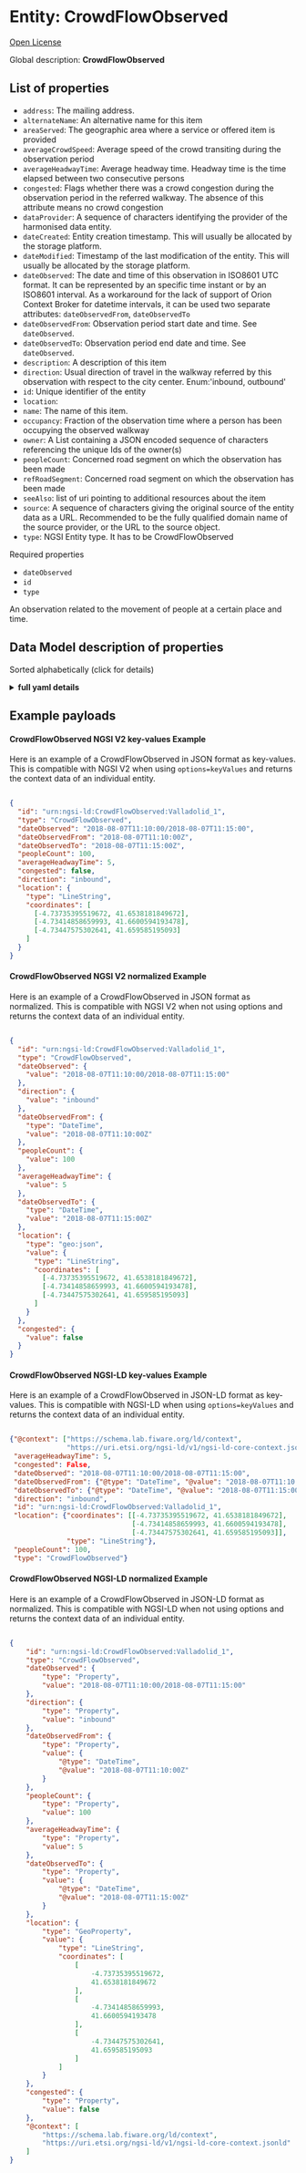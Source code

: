Entity: CrowdFlowObserved
=========================

[Open License](https://github.com/smart-data-models//dataModel.Transportation/blob/master/CrowdFlowObserved/LICENSE.md)

Global description: **CrowdFlowObserved**

## List of properties

- `address`: The mailing address.
- `alternateName`: An alternative name for this item
- `areaServed`: The geographic area where a service or offered item is provided
- `averageCrowdSpeed`: Average speed of the crowd transiting during the observation period
- `averageHeadwayTime`: Average headway time. Headway time is the time
    elapsed between two consecutive persons
- `congested`: Flags whether there was a crowd congestion during the observation period in the referred walkway. The absence of this attribute means no crowd congestion
- `dataProvider`: A sequence of characters identifying the provider of the harmonised data entity.
- `dateCreated`: Entity creation timestamp. This will usually be allocated by the storage platform.
- `dateModified`: Timestamp of the last modification of the entity. This will usually be allocated by the storage platform.
- `dateObserved`: The date and time of this observation in ISO8601 UTC format. It can be represented by an specific time instant or by an ISO8601 interval. As a workaround for the lack of support of Orion Context Broker for datetime intervals, it can be used two separate attributes: `dateObservedFrom`, `dateObservedTo`
- `dateObservedFrom`: Observation period start date and time. See `dateObserved`.
- `dateObservedTo`: Observation period end date and time. See `dateObserved`.
- `description`: A description of this item
- `direction`: Usual direction of travel in the walkway referred by this observation with respect to the city center. Enum:'inbound, outbound'
- `id`: Unique identifier of the entity
- `location`:
- `name`: The name of this item.
- `occupancy`: Fraction of the observation time where a person has been occupying the observed walkway
- `owner`: A List containing a JSON encoded sequence of characters referencing the unique Ids of the owner(s)
- `peopleCount`: Concerned road segment on which the observation has been made
- `refRoadSegment`: Concerned road segment on which the observation has been made
- `seeAlso`: list of uri pointing to additional resources about the item
- `source`: A sequence of characters giving the original source of the entity data as a URL. Recommended to be the fully qualified domain name of the source provider, or the URL to the source object.
- `type`: NGSI Entity type. It has to be CrowdFlowObserved

Required properties

- `dateObserved`
- `id`
- `type`

An observation related to the movement of people at a certain place and time.

## Data Model description of properties

Sorted alphabetically (click for details)
<details><summary><strong>full yaml details</strong></summary>

```yaml
CrowdFlowObserved:
  description: CrowdFlowObserved
  properties:
    address:
      description: 'The mailing address.'
      properties:
        addressCountry:
          description: 'Property. The country. For example, Spain. Model:''https://schema.org/Text'''
          type: string
        addressLocality:
          description: 'Property. The locality in which the street address is, and which is in the region. Model:''https://schema.org/Text'''
          type: string
        addressRegion:
          description: 'Property. The region in which the locality is, and which is in the country. Model:''https://schema.org/Text'''
          type: string
        areaServed:
          description: 'Property. The geographic area where a service or offered item is provided. Model:''https://schema.org/Text'''
          type: string
        postOfficeBoxNumber:
          description: 'Property. The post office box number for PO box addresses. For example, Spain. Model:''https://schema.org/Text'''
          type: string
        postalCode:
          description: 'Property. The postal code. For example, Spain. Model:''https://schema.org/Text'''
          type: string
        streetAddress:
          description: 'Property. The street address. Model:''https://schema.org/Text'''
          type: string
      type: Property
    alternateName:
      description: 'An alternative name for this item'
      type: Property
    areaServed:
      description: 'The geographic area where a service or offered item is provided'
      type: Property
      x-ngsi:
        model: https://schema.org/Text
    averageCrowdSpeed:
      description: 'Average speed of the crowd transiting during the observation period'
      minimum: 0
      type: Property
      x-ngsi:
        model: https://schema.org/Number
        units: 'Kilometer per hour (Km/h).'
    averageHeadwayTime:
      description: |-
        Average headway time. Headway time is the time
            elapsed between two consecutive persons
      minimum: 0
      type: Property
      x-ngsi:
        model: https://schema.org/Number
        units: 'second (s)'
    congested:
      description: 'Flags whether there was a crowd congestion during the observation period in the referred walkway. The absence of this attribute means no crowd congestion'
      type: Property
      x-ngsi:
        model: https://schema.org/Boolean.
    dataProvider:
      description: 'A sequence of characters identifying the provider of the harmonised data entity.'
      type: Property
    dateCreated:
      description: 'Entity creation timestamp. This will usually be allocated by the storage platform.'
      format: date-time
      type: Property
    dateModified:
      description: 'Timestamp of the last modification of the entity. This will usually be allocated by the storage platform.'
      format: date-time
      type: Property
    dateObserved:
      description: 'The date and time of this observation in ISO8601 UTC format. It can be represented by an specific time instant or by an ISO8601 interval. As a workaround for the lack of support of Orion Context Broker for datetime intervals, it can be used two separate attributes: `dateObservedFrom`, `dateObservedTo`'
      type: Property
      x-ngsi:
        model: https://schema.org/URL.
    dateObservedFrom:
      description: 'Observation period start date and time. See `dateObserved`.'
      format: date-time
      type: Property
      x-ngsi:
        model: https://schema.org/DateTime
    dateObservedTo:
      description: 'Observation period end date and time. See `dateObserved`.'
      format: date-time
      type: Property
      x-ngsi:
        model: https://schema.org/DateTime.
    description:
      description: 'A description of this item'
      type: Property
    direction:
      description: 'Usual direction of travel in the walkway referred by this observation with respect to the city center. Enum:''inbound, outbound'''
      enum:
        - inbound
        - outbound
      type: Property
      x-ngsi:
        model: https://schema.org/Text
    id:
      anyOf: &crowdflowobserved_-_properties_-_owner_-_items_-_anyof
        - description: 'Property. Identifier format of any NGSI entity'
          maxLength: 256
          minLength: 1
          pattern: ^[\w\-\.\{\}\$\+\*\[\]`|~^@!,:\\]+$
          type: string
        - description: 'Property. Identifier format of any NGSI entity'
          format: uri
          type: string
      description: 'Unique identifier of the entity'
      type: Property
    location:
      $id: https://geojson.org/schema/Geometry.json
      $schema: "http://json-schema.org/draft-07/schema#"
      oneOf:
        - properties:
            bbox:
              items:
                type: number
              minItems: 4
              type: array
            coordinates:
              items:
                type: number
              minItems: 2
              type: array
            type:
              enum:
                - Point
              type: string
          required:
            - type
            - coordinates
          title: 'GeoJSON Point'
          type: object
        - properties:
            bbox:
              items:
                type: number
              minItems: 4
              type: array
            coordinates:
              items:
                items:
                  type: number
                minItems: 2
                type: array
              minItems: 2
              type: array
            type:
              enum:
                - LineString
              type: string
          required:
            - type
            - coordinates
          title: 'GeoJSON LineString'
          type: object
        - properties:
            bbox:
              items:
                type: number
              minItems: 4
              type: array
            coordinates:
              items:
                items:
                  items:
                    type: number
                  minItems: 2
                  type: array
                minItems: 4
                type: array
              type: array
            type:
              enum:
                - Polygon
              type: string
          required:
            - type
            - coordinates
          title: 'GeoJSON Polygon'
          type: object
        - properties:
            bbox:
              items:
                type: number
              minItems: 4
              type: array
            coordinates:
              items:
                items:
                  type: number
                minItems: 2
                type: array
              type: array
            type:
              enum:
                - MultiPoint
              type: string
          required:
            - type
            - coordinates
          title: 'GeoJSON MultiPoint'
          type: object
        - properties:
            bbox:
              items:
                type: number
              minItems: 4
              type: array
            coordinates:
              items:
                items:
                  items:
                    type: number
                  minItems: 2
                  type: array
                minItems: 2
                type: array
              type: array
            type:
              enum:
                - MultiLineString
              type: string
          required:
            - type
            - coordinates
          title: 'GeoJSON MultiLineString'
          type: object
        - properties:
            bbox:
              items:
                type: number
              minItems: 4
              type: array
            coordinates:
              items:
                items:
                  items:
                    items:
                      type: number
                    minItems: 2
                    type: array
                  minItems: 4
                  type: array
                type: array
              type: array
            type:
              enum:
                - MultiPolygon
              type: string
          required:
            - type
            - coordinates
          title: 'GeoJSON MultiPolygon'
          type: object
      title: 'GeoJSON Geometry'
    name:
      description: 'The name of this item.'
      type: Property
    occupancy:
      description: 'Fraction of the observation time where a person has been occupying the observed walkway'
      maximum: 1
      minimum: 0
      type: Property
      x-ngsi:
        model: https://schema.org/Number)
    owner:
      description: 'A List containing a JSON encoded sequence of characters referencing the unique Ids of the owner(s)'
      items:
        anyOf: *crowdflowobserved_-_properties_-_owner_-_items_-_anyof
        description: 'Property. Unique identifier of the entity'
      type: Property
    peopleCount:
      description: 'Concerned road segment on which the observation has been made'
      minimum: 0
      type: Property
      x-ngsi:
        model: https://schema.org/Number.
    refRoadSegment:
      anyOf:
        - description: 'Property. Identifier format of any NGSI entity'
          maxLength: 256
          minLength: 1
          pattern: ^[\w\-\.\{\}\$\+\*\[\]`|~^@!,:\\]+$
          type: string
        - description: 'Property. Identifier format of any NGSI entity'
          format: uri
          type: string
      description: 'Concerned road segment on which the observation has been made'
      type: Relationship
      x-ngsi:
        model: https://schema.org/URL.
    seeAlso:
      description: 'list of uri pointing to additional resources about the item'
      oneOf:
        - items:
            - format: uri
              type: string
          minItems: 1
          type: array
        - format: uri
          type: string
      type: Property
    source:
      description: 'A sequence of characters giving the original source of the entity data as a URL. Recommended to be the fully qualified domain name of the source provider, or the URL to the source object.'
      type: Property
    type:
      description: 'NGSI Entity type. It has to be CrowdFlowObserved'
      enum:
        - CrowdFlowObserved
      type: Property
  required:
    - id
    - type
    - dateObserved
  type: object
```

</details>

## Example payloads

#### CrowdFlowObserved NGSI V2 key-values Example

Here is an example of a CrowdFlowObserved in JSON format as key-values. This is compatible with NGSI V2 when  using `options=keyValues` and returns the context data of an individual entity.

```json

{
  "id": "urn:ngsi-ld:CrowdFlowObserved:Valladolid_1",
  "type": "CrowdFlowObserved",
  "dateObserved": "2018-08-07T11:10:00/2018-08-07T11:15:00",
  "dateObservedFrom": "2018-08-07T11:10:00Z",
  "dateObservedTo": "2018-08-07T11:15:00Z",
  "peopleCount": 100,
  "averageHeadwayTime": 5,
  "congested": false,
  "direction": "inbound",
  "location": {
    "type": "LineString",
    "coordinates": [
      [-4.73735395519672, 41.6538181849672],
      [-4.73414858659993, 41.6600594193478],
      [-4.73447575302641, 41.659585195093]
    ]
  }
}
```

#### CrowdFlowObserved NGSI V2 normalized Example

Here is an example of a CrowdFlowObserved in JSON format as normalized. This is compatible with NGSI V2 when not using options and returns the context data of an individual entity.

```json

{
  "id": "urn:ngsi-ld:CrowdFlowObserved:Valladolid_1",
  "type": "CrowdFlowObserved",
  "dateObserved": {
    "value": "2018-08-07T11:10:00/2018-08-07T11:15:00"
  },
  "direction": {
    "value": "inbound"
  },
  "dateObservedFrom": {
    "type": "DateTime",
    "value": "2018-08-07T11:10:00Z"
  },
  "peopleCount": {
    "value": 100
  },
  "averageHeadwayTime": {
    "value": 5
  },
  "dateObservedTo": {
    "type": "DateTime",
    "value": "2018-08-07T11:15:00Z"
  },
  "location": {
    "type": "geo:json",
    "value": {
      "type": "LineString",
      "coordinates": [
        [-4.73735395519672, 41.6538181849672],
        [-4.73414858659993, 41.6600594193478],
        [-4.73447575302641, 41.659585195093]
      ]
    }
  },
  "congested": {
    "value": false
  }
}
```

#### CrowdFlowObserved NGSI-LD key-values Example

Here is an example of a CrowdFlowObserved in JSON-LD format as key-values. This is compatible with NGSI-LD when  using `options=keyValues` and returns the context data of an individual entity.

```json

{"@context": ["https://schema.lab.fiware.org/ld/context",
              "https://uri.etsi.org/ngsi-ld/v1/ngsi-ld-core-context.jsonld"],
 "averageHeadwayTime": 5,
 "congested": False,
 "dateObserved": "2018-08-07T11:10:00/2018-08-07T11:15:00",
 "dateObservedFrom": {"@type": "DateTime", "@value": "2018-08-07T11:10:00Z"},
 "dateObservedTo": {"@type": "DateTime", "@value": "2018-08-07T11:15:00Z"},
 "direction": "inbound",
 "id": "urn:ngsi-ld:CrowdFlowObserved:Valladolid_1",
 "location": {"coordinates": [[-4.73735395519672, 41.6538181849672],
                              [-4.73414858659993, 41.6600594193478],
                              [-4.73447575302641, 41.659585195093]],
              "type": "LineString"},
 "peopleCount": 100,
 "type": "CrowdFlowObserved"}
```

#### CrowdFlowObserved NGSI-LD normalized Example

Here is an example of a CrowdFlowObserved in JSON-LD format as normalized. This is compatible with NGSI-LD when not using options and returns the context data of an individual entity.

```json

{
    "id": "urn:ngsi-ld:CrowdFlowObserved:Valladolid_1",
    "type": "CrowdFlowObserved",
    "dateObserved": {
        "type": "Property",
        "value": "2018-08-07T11:10:00/2018-08-07T11:15:00"
    },
    "direction": {
        "type": "Property",
        "value": "inbound"
    },
    "dateObservedFrom": {
        "type": "Property",
        "value": {
            "@type": "DateTime",
            "@value": "2018-08-07T11:10:00Z"
        }
    },
    "peopleCount": {
        "type": "Property",
        "value": 100
    },
    "averageHeadwayTime": {
        "type": "Property",
        "value": 5
    },
    "dateObservedTo": {
        "type": "Property",
        "value": {
            "@type": "DateTime",
            "@value": "2018-08-07T11:15:00Z"
        }
    },
    "location": {
        "type": "GeoProperty",
        "value": {
            "type": "LineString",
            "coordinates": [
                [
                    -4.73735395519672,
                    41.6538181849672
                ],
                [
                    -4.73414858659993,
                    41.6600594193478
                ],
                [
                    -4.73447575302641,
                    41.659585195093
                ]
            ]
        }
    },
    "congested": {
        "type": "Property",
        "value": false
    },
    "@context": [
        "https://schema.lab.fiware.org/ld/context",
        "https://uri.etsi.org/ngsi-ld/v1/ngsi-ld-core-context.jsonld"
    ]
}
```
